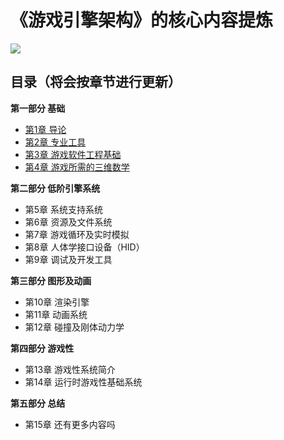 # 《游戏引擎架构》的核心内容提炼

![](https://github.com/hahahuahai/GameEngineArchitectureCoreContent/blob/master/media/Cover.jpg)

## 目录（将会按章节进行更新）

**第一部分  基础**

* [第1章  导论](https://github.com/hahahuahai/GameEngineArchitectureCoreContent/blob/master/CoreContent/ChapterOne.md)
* [第2章 专业工具](https://github.com/hahahuahai/GameEngineArchitectureCoreContent/blob/master/CoreContent/ChapterTwo.md)
* [第3章 游戏软件工程基础](https://github.com/hahahuahai/GameEngineArchitectureCoreContent/blob/master/CoreContent/ChapterThree.md)
* [第4章 游戏所需的三维数学](https://github.com/hahahuahai/GameEngineArchitectureCoreContent/blob/master/CoreContent/ChapterFour.md)


**第二部分  低阶引擎系统**

* 第5章 系统支持系统
* 第6章 资源及文件系统
* 第7章 游戏循环及实时模拟
* 第8章 人体学接口设备（HID）
* 第9章 调试及开发工具

**第三部分  图形及动画**

* 第10章 渲染引擎
* 第11章 动画系统
* 第12章 碰撞及刚体动力学

**第四部分  游戏性**

* 第13章 游戏性系统简介
* 第14章 运行时游戏性基础系统

**第五部分  总结**

* 第15章 还有更多内容吗





